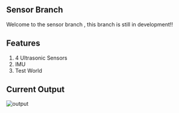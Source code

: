 ## Sensor Branch

Welcome to the sensor branch , this branch is still in development!!

## Features
1. 4 Ultrasonic Sensors
2. IMU
3. Test World

## Current Output

![output](current_otuput.png)
